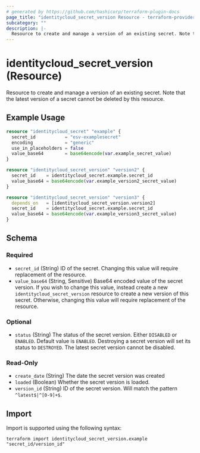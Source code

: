 ```yaml
---
# generated by https://github.com/hashicorp/terraform-plugin-docs
page_title: "identitycloud_secret_version Resource - terraform-provider-identitycloud"
subcategory: ""
description: |-
  Resource to create and manage a version of an existing secret. Note that the latest version of a secret cannot be deleted by this resource.
---
```


# identitycloud_secret_version (Resource)

Resource to create and manage a version of an existing secret. Note that the latest version of a secret cannot be deleted by this resource.

## Example Usage

```terraform
resource "identitycloud_secret" "example" {
  secret_id           = "esv-examplesecret"
  encoding            = "generic"
  use_in_placeholders = false
  value_base64        = base64encode(var.example_secret_value)
}

resource "identitycloud_secret_version" "version2" {
  secret_id    = identitycloud_secret.example.secret_id
  value_base64 = base64encode(var.example_version2_secret_value)
}

resource "identitycloud_secret_version" "version3" {
  depends_on   = [identitycloud_secret_version.version2]
  secret_id    = identitycloud_secret.example.secret_id
  value_base64 = base64encode(var.example_version3_secret_value)
}
```

<!-- schema generated by tfplugindocs -->
## Schema

### Required

- `secret_id` (String) ID of the secret. Changing this value will require replacement of the resource.
- `value_base64` (String, Sensitive) Base64 encoded value of the secret version. If you wish to change this value, instead create a new `identitycloud_secret_version` resource to create a new version of this secret. Otherwise, changing this value will require replacement of the resource.

### Optional

- `status` (String) The status of the secret version. Either `DISABLED` or `ENABLED`. Default value is `ENABLED`. Destroying a secret version will set its status to `DESTROYED`. The latest secret version cannot be disabled.

### Read-Only

- `create_date` (String) The date the secret version was created
- `loaded` (Boolean) Whether the secret version is loaded.
- `version_id` (String) ID of the secret version. Will match the pattern `^latest$|^[0-9]+$`.

## Import

Import is supported using the following syntax:

```shell
terraform import identitycloud_secret_version.example "secret_id/version_id"
```
